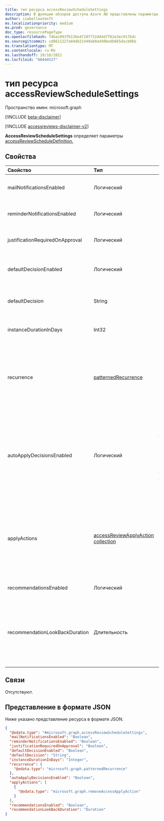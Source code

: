 ```yaml
---
title: тип ресурса accessReviewScheduleSettings
description: В функции обзоров доступа Azure AD представлены параметры, связанные `accessReviewScheduleSettings` с серией обзоров доступа.
author: isabelleatmsft
ms.localizationpriority: medium
ms.prod: governance
doc_type: resourcePageType
ms.openlocfilehash: 74bac093fb136e4f28f732d44d7f61e3ec917bdc
ms.sourcegitcommit: cd8611227a84db21449ab0ad40bedb665dacb9bb
ms.translationtype: MT
ms.contentlocale: ru-RU
ms.lasthandoff: 10/18/2021
ms.locfileid: "60444527"
---
```

# <a name="accessreviewschedulesettings-resource-type"></a>тип ресурса accessReviewScheduleSettings

Пространство имен: microsoft.graph

[!INCLUDE [beta-disclaimer](../../includes/beta-disclaimer.md)]

[!INCLUDE [accessreviews-disclaimer-v2](../../includes/accessreviews-disclaimer-v2.md)]

**AccessReviewScheduleSettings** определяет параметры [accessReviewScheduleDefinition.](accessreviewscheduledefinition.md) 

## <a name="properties"></a>Свойства
| Свойство    | Тип   | Описание |
| :---------------| :---------- | :---------- |
| mailNotificationsEnabled|Логический | Указывает, включена ли электронная почта или отключена. Значение по умолчанию — `false`.               |
| reminderNotificationsEnabled|Логический  | Указывает, включены или отключены напоминания. Значение по умолчанию — `false`.  |
| justificationRequiredOnApproval|Логический | Указывает, требуются ли рецензенты для обоснования своего решения. Значение по умолчанию — `false`. |
| defaultDecisionEnabled|Логический | Указывает, включено или отключено решение по умолчанию, если рецензенты не отвечают. Значение по умолчанию — `false`. |
| defaultDecision|String | Решение, `defaultDecisionEnabled` выбранное, если включено. Может быть одним из `Approve` `Deny` , или `Recommendation` . |
| instanceDurationInDays|Int32 | Продолжительность каждого повторения обзора `accessReviewInstance` () в количестве дней. |
| recurrence|[patternedRecurrence](../resources/patternedrecurrence.md) | Подробные параметры для повторения с помощью стандартного объекта Outlook повторения. Поддерживаются `weekly` `absoluteMonthly` только и при **повторном повтореPattern.** Используйте свойство **startDate на** **recurrenceRange,** чтобы определить день начала проверки. |
| autoApplyDecisionsEnabled|Логический | Указывает, применяются ли решения автоматически. Если установлено, администратор должен применять решения вручную, как только рецензент завершит `false` обзор доступа. При наборе решения применяются автоматически после окончания срока действия экземпляра проверки доступа независимо от того, откликнулись ли `true` рецензенты. Значение по умолчанию — `false`. |
| applyActions|[accessReviewApplyAction collection](../resources/accessreviewapplyaction.md) | Необязательное поле. Описывает действия, которые необходимо выполнить после завершения проверки. В настоящее время поддерживается два типа: `removeAccessApplyAction` (по умолчанию) и `disableAndDeleteUserApplyAction` . Поле должно быть указано только в случае `disableAndDeleteUserApplyAction` . |
| recommendationsEnabled|Логический | Указывает, включены или отключены рекомендации по принятию решений. |
| recommendationLookBackDuration | Длительность| Необязательное поле. Указывает период времени бездействия (в отношении даты начала экземпляра обзора), из чего будут настроены рекомендации. Рекомендация будет в том `deny` случае, если пользователь неактивно во время периода обратного назад. Если не указано, продолжительность — 30 дней. |

## <a name="relationships"></a>Связи
Отсутствуют.

## <a name="json-representation"></a>Представление в формате JSON
Ниже указано представление ресурса в формате JSON.
<!-- {
  "blockType": "resource",
  "@odata.type": "microsoft.graph.accessReviewScheduleSettings"
}
-->
``` json
{
  "@odata.type": "#microsoft.graph.accessReviewScheduleSettings",
  "mailNotificationsEnabled": "Boolean",
  "reminderNotificationsEnabled": "Boolean",
  "justificationRequiredOnApproval": "Boolean",
  "defaultDecisionEnabled": "Boolean",
  "defaultDecision": "String",
  "instanceDurationInDays": "Integer",
  "recurrence": {
    "@odata.type": "microsoft.graph.patternedRecurrence"
  },
  "autoApplyDecisionsEnabled": "Boolean",
  "applyActions": [
    {
      "@odata.type": "microsoft.graph.removeAccessApplyAction"
    }
  ],
  "recommendationsEnabled": "Boolean",
  "recommendationLookBackDuration": "Duration"
}
```

<!--
{
  "type": "#page.annotation",
  "description": "accessReviewScheduleSettings resource",
  "keywords": "",
  "section": "documentation",
  "tocPath": "",
  "suppressions": []
}
-->
